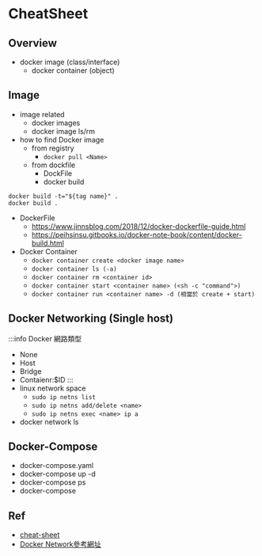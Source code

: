# CheatSheet

## Overview
- docker image (class/interface)
    - docker container (object)
## Image
- image related
    - docker images
    - docker image ls/rm
- how to find Docker image
    - from registry
        - `docker pull <Name>`
    - from dockfile
        - DockFile
        - docker build
```shell=
docker build -t="${tag name}" .
docker build .
```
- DockerFile
    - https://www.jinnsblog.com/2018/12/docker-dockerfile-guide.html
    - https://peihsinsu.gitbooks.io/docker-note-book/content/docker-build.html
- Docker Container
    - `docker container create <docker image name>`
    - `docker container ls (-a)`
    - `docker container rm <container id>`
    - `docker container start <container name> (<sh -c "command">)`
    - `docker container run <container name> -d (相當於 create + start)`

## Docker Networking (Single host)
:::info
Docker 網路類型 
- None
- Host
- Bridge
- Contaienr:$ID
:::
- linux network space
    - `sudo ip netns list`
    - `sudo ip netns add/delete <name>`
    - `sudo ip netns exec <name> ip a`
- docker network ls

## Docker-Compose
- docker-compose.yaml    
- docker-compose up -d
- docker-compose ps
- docker-compose

## Ref
- [cheat-sheet](https://swissarmydevops.com/wp-content/uploads/2020/11/Docker_Cheat_Sheet-1.pdf)
- [Docker Network參考網址](https://hwchiu.com/docker-network-model.html)

